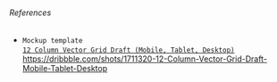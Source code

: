###### References
* `Mockup template`<br>
[`12 Column Vector Grid Draft (Mobile, Tablet, Desktop)`](https://dribbble.com/shots/1711320-12-Column-Vector-Grid-Draft-Mobile-Tablet-Desktop)<br> 
https://dribbble.com/shots/1711320-12-Column-Vector-Grid-Draft-Mobile-Tablet-Desktop